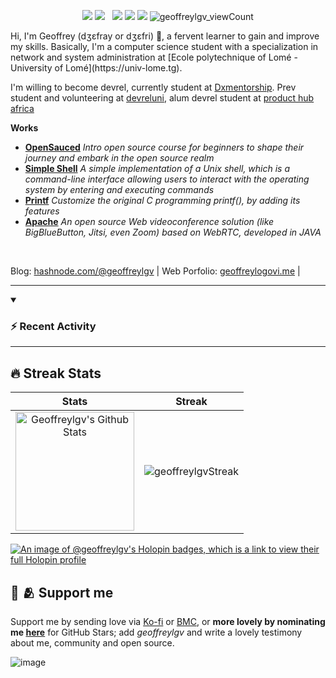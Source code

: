 <!-- **geoffreylgv/geoffreylgv** is a ✨ _special_ ✨ repository because its `README.md` (this file) appears on your GitHub profile. -->
<p align="center">
  <a href="https://ko-fi.com/geoffreylgv"><img src="https://img.shields.io/badge/Send love-F16061?style=for-the-badge&logo=ko-fi&logoColor=white"/></a>
  <a href="https://www.buymeacoffee.com/geoffreylgv"><img src="https://img.shields.io/badge/BMC-ffdd00?style=for-the-badge&logo=buy-me-a-coffee&logoColor=black"/></a>
  &nbsp;
  <a href="https://linkedin.com/in/geoffreylgv"><img src="https://img.shields.io/badge/linkedin-0077B5.svg?style=for-the-badge&logo=linkedin&logoColor=white"/></a>
  <a href="https://twitter.com/geoffreylgv"><img src="https://img.shields.io/badge/twitter-1DA1F2.svg?style=for-the-badge&logo=twitter&logoColor=white"/></a>
  <a href="https://geoffreylogovi.me/"><img src="https://img.shields.io/website-up-down-green-red/http/monip.org.svg?style=for-the-badge&logo=web&logoColor=white"/></a>
  <img src="https://komarev.com/ghpvc/?username=geoffreylgv&label=Profile%20views&color=0e75b6&style=for-the-badge" alt="geoffreylgv_viewCount" />
</p>
Hi, I'm Geoffrey (dʒɛfray or dʒɛfri) 🥲, a fervent learner to gain and improve my skills. Basically, I'm a computer science student with a specialization in network and system administration at [Ecole polytechnique of Lomé - University of Lomé](https://univ-lome.tg).

<!-- Currently student at [Africa Leadership X (ALX)](https://alxafrica.com), and preparing for Azure DevOps certification. -->
I'm willing to become devrel, currently student at [Dxmentorship](https://github.com/Dxmentorship). Prev student and volunteering at [devreluni](https://twitter.com/devreluni), alum devrel student at [product hub africa](https://twitter.com/producthubafri)  

**Works**
- **[OpenSauced](https://github.com/opensauced/intro)** _Intro open source course for beginners to shape their journey and embark in the open source realm_
- **[Simple Shell](https://github.com/geoffreylgv/simple_shell_preject)** _A simple implementation of a Unix shell, which is a command-line interface allowing users to interact with the operating system by entering and executing commands_  
- **[Printf](https://github.com/soofyane/printf)** _Customize the original C programming printf(), by adding its features_
- **[Apache](https://github.com/apache/openmeetings)** _An open source Web videoconference solution (like BigBlueButton, Jitsi, even Zoom) based on WebRTC, developed in JAVA_
<br/>

Blog: [hashnode.com/@geoffreylgv](https://hashnode.com/@geoffreylgv) | Web Porfolio: [geoffreylogovi.me](https://geoffreylogovi.me) | <a rel="me" href="https://mastodon.social/@geoffreylgv" aria-label="Mastodon"></a>

---

<details open>
  <summary><h3>⚡ Recent Activity</h3></summary>

<!--START_SECTION:activity-->

<!--END_SECTION:activity-->

</details>

---
## 🔥 Streak Stats

| Stats    | Streak    |
| :---: | :---: |
|<a href="https://github.com/geoffreylgv"><img alt="Geoffreylgv's Github Stats" src="https://github-readme-stats.vercel.app/api?username=geoffreylgv&show_icons=true&count_private=true&title_color=f69673&icon_color=1b93c9&show_owner=true" height="190px"/></a>|<img src="https://github-readme-streak-stats.herokuapp.com/?user=geoffreylgv&title_color=f69673&icon_color=1b93c9&show_owner=true" alt="geoffreylgvStreak"/>|

[![An image of @geoffreylgv's Holopin badges, which is a link to view their full Holopin profile](https://holopin.me/geoffreylgv)](https://holopin.io/@geoffreylgv)

## 💌 🫂 Support me
Support me by sending love via [Ko-fi](https://ko-fi.com/geoffreylgv) or [BMC](https://buymeacoffee.com/geoffreylgv), or **more lovely by nominating me [here](https://stars.github.com/)** for GitHub Stars; add *geoffreylgv* and write a lovely testimony about me, community and open source.

![image](https://github.com/geoffreylgv/geoffreylgv/assets/52314615/96c564c8-310d-4e48-92cd-9497cb734371)
